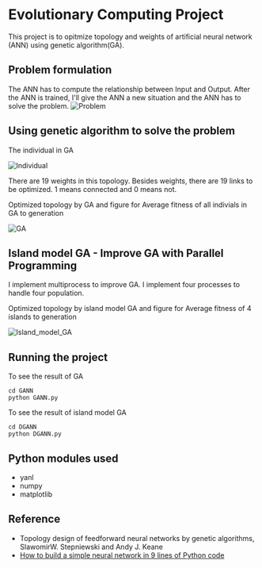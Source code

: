 # Evolutionary Computing Project 

This project is to opitmize topology and weights of artificial neural network (ANN) using genetic algorithm(GA).

## Problem formulation

The ANN has to compute the relationship between Input and Output. After the ANN is trained, I'll give the ANN a new situation and the ANN has to solve the problem.
![Problem](https://github.com/LukeLinn/EV_project/blob/master/figure/problem.png)

## Using genetic algorithm to solve the problem

The individual in GA

![Individual](https://github.com/LukeLinn/EV_project/blob/master/figure/individual.png)

There are 19 weights in this topology. Besides weights, there are 19 links to be optimized. 1 means connected and 0 means not.

Optimized topology by GA and figure for Average fitness of all indivials in GA to generation

![GA](https://github.com/LukeLinn/EV_project/blob/master/figure/GANN.png)

## Island model GA - Improve GA with Parallel Programming

I implement multiprocess to improve GA. I implement four processes to handle four population.

Optimized topology by island model GA and figure for Average fitness of 4 islands to generation

![Island_model_GA](https://github.com/LukeLinn/EV_project/blob/master/figure/DGANN.png)

## Running the project

To see the result of GA
```
cd GANN
python GANN.py
```

To see the result of island model GA
```
cd DGANN
python DGANN.py
```

## Python modules used

* yanl
* numpy
* matplotlib

## Reference

* Topology design of feedforward neural networks by genetic algorithms, SlawomirW. Stepniewski and Andy J. Keane
* [How to build a simple neural network in 9 lines of Python code](https://medium.com/technology-invention-and-more/how-to-build-a-simple-neural-network-in-9-lines-of-python-code-cc8f23647ca1)